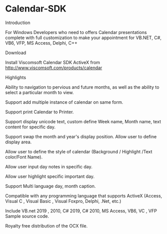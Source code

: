 # Calendar-SDK
Introduction

For Windows Developers who need to offers Calendar presentations complete with full customization to make your appointment for VB.NET, C#, VB6, VFP, MS Access, Delphi, C++  

Download

Install Viscomsoft Calendar SDK ActiveX from http://www.viscomsoft.com/products/calendar

Highlights

Ability to navigation to pervious and future months, as well as the ability to select a particular month to view. 

Support add multiple instance of calendar on same form. 

Support print Calendar to Printer. 

Support display unicode text, custom define Week name, Month name, text content for specific day.

Support swap the month and year's display position. Allow user to define display area.

Allow user to define the style of calendar (Background / Highlight /Text color/Font Name).

Allow user input day notes in specific day. 

Allow user highlight specific important day. 

Support Multi language day, month caption.

 Compatible with any programming language that supports ActiveX (Access, Visual C , Visual Basic , Visual Foxpro, Delphi, .Net, etc.)

 Include VB.net 2019 , 2010, C# 2019, C# 2010, MS Access, VB6, VC , VFP Sample source code.

 Royalty free distribution of the OCX file.
